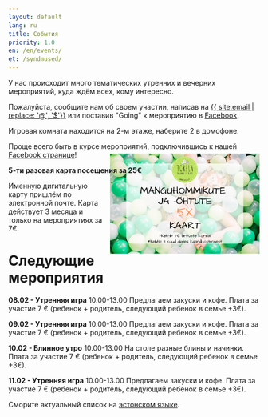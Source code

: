 ```yaml
---
layout: default
lang: ru
title: События
priority: 1.0
en: /en/events/
et: /syndmused/
---
```

У нас происходит много тематических утренних и вечерних мероприятий, куда ждём всех, кому интересно.

Пожалуйста, сообщите нам об своем участии, 
написав на [{{ site.email | replace: '@', '$'}}](mailto) или поставив "Going" к мероприятию в [Facebook](https://www.facebook.com/pg/Torelamangutuba/events/).

Игровая комната находится на 2-м этаже, наберите 2 в домофоне.

Проще всего быть в курсе мероприятий, подключившись к нашей [Facebook странице](https://www.facebook.com/pg/Torelamangutuba/events/)!

**5-ти разовая карта посещения за 25€**

<img alt="5x card" src="../../syndmused/5x-kaart.png" height="200" style="float: right; margin-top: -4em; margin-left: 1em">

Именную дигитальную карту пришлём по электронной почте. Карта действует 3 месяца и только на мероприятиях за 7€.

# Следующие мероприятия

**08.02 - Утренняя игра**
10.00-13.00 
Предлагаем закуски и кофе. 
Плата за участие 7 € (ребенок + родитель, следующий ребенок в семье +3€).

**09.02 - Утренняя игра**
10.00-13.00 
Предлагаем закуски и кофе. 
Плата за участие 7 € (ребенок + родитель, следующий ребенок в семье +3€).

**10.02 - Блинное утро**
10.00-13.00
На столе разные блины и начинки.
Плата за участие 7 € (ребенок + родитель, следующий ребенок в семье +3€).

**11.02 - Утренняя игра**
10.00-13.00 
Предлагаем закуски и кофе. 
Плата за участие 7 € (ребенок + родитель, следующий ребенок в семье +3€).












Сморите актуальный список на [эстонском языке](/syndmused/).
